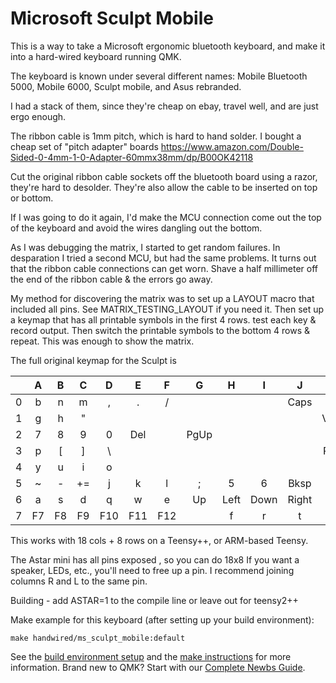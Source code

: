 # Microsoft Sculpt Mobile

This is a way to take a Microsoft ergonomic bluetooth keyboard, and make it 
into a hard-wired keyboard running QMK. 

The keyboard is known under several different names:
Mobile Bluetooth 5000, Mobile 6000, Sculpt mobile, and Asus rebranded.

I had a stack of them, since they're cheap on ebay, travel well, and are just ergo enough.

The ribbon cable is 1mm pitch, which is hard to hand solder. I bought a cheap set of 
"pitch adapter" boards https://www.amazon.com/Double-Sided-0-4mm-1-0-Adapter-60mmx38mm/dp/B00OK42118

Cut the original ribbon cable sockets off the bluetooth board using a razor, they're hard to desolder.
They're also allow the cable to be inserted on top or bottom.

If I was going to do it again, I'd make the MCU connection come out the top of the keyboard
and avoid the wires dangling out the bottom. 

As I was debugging the matrix, I started to get random failures. In desparation I tried a second MCU,
but had the same problems. It turns out that the ribbon cable connections can get worn. Shave a
half millimeter off the end of the ribbon cable & the errors go away.

My method for discovering the matrix was to set up a LAYOUT macro that included all pins.
See MATRIX_TESTING_LAYOUT if you need it. Then set up a keymap that has all printable symbols
in the first 4 rows. test each key & record output. Then switch the printable symbols to the
bottom 4 rows & repeat. This was enough to show the matrix.


The full original keymap for the Sculpt is 

|   | A  | B  | C  | D   | E   | F   | G    | H    | I    | J     | K    | L      | M    | N     | O    | P      | Q    | R   |
|:-:|:--:|:--:|:--:|:---:|:---:|:---:|:----:|:----:|:----:|:-----:|:----:|:------:|:----:|:-----:|:----:|:------:|:----:|:---:|
| 0 | b  | n  | m  | ,   | .   | /   |      |      |      | Caps  |      |        |      |       |      |        |      | Fn  |
| 1 | g  | h  | "  |     |     |     |      |      |      |       | Vol+ | Mute   | RCtl |       | Vol- | PgDn   | LCtl |     |
| 2 | 7  | 8  | 9  | 0   | Del |     | PgUp |      |      |       |      | RShift |      |       |      | LShift |      |     |
| 3 | p  | [  | ]  | \   |     |     |      |      |      |       | RAlt |        |      |       | LAlt |        |      |     |
| 4 | y  | u  | i  | o   |     |     |      |      |      |       |      |        |      | LGUI  |      |        |      |     |
| 5 | ~  | -  | += | j   | k   | l   | ;    | 5    | 6    | Bksp  | 1    | 2      | 3    | 4     | F4   | F5     | F6   |     |
| 6 | a  | s  | d  | q   | w   | e   | Up   | Left | Down | Right |      |        |      | Space | F1   | F2     | F3   | Tab |
| 7 | F7 | F8 | F9 | F10 | F11 | F12 |      | f    | r    | t     | z    | x      | c    |       | v    | Enter  | Esc  |     |

This works with 18 cols + 8  rows on a Teensy++, or ARM-based Teensy.

The Astar mini has all pins exposed , so you can do 18x8
If you want a speaker, LEDs, etc., you'll need to free up a pin.  I recommend joining columns
R and L to the same pin.

Building - add ASTAR=1 to the compile line or leave out for teensy2++

Make example for this keyboard (after setting up your build environment):

    make handwired/ms_sculpt_mobile:default

See the [build environment setup](https://docs.qmk.fm/#/getting_started_build_tools) and the [make instructions](https://docs.qmk.fm/#/getting_started_make_guide) for more information. Brand new to QMK? Start with our [Complete Newbs Guide](https://docs.qmk.fm/#/newbs).

